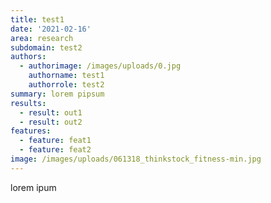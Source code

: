 ```yaml
---
title: test1
date: '2021-02-16'
area: research
subdomain: test2
authors:
  - authorimage: /images/uploads/0.jpg
    authorname: test1
    authorrole: test2
summary: lorem pipsum
results:
  - result: out1
  - result: out2
features:
  - feature: feat1
  - feature: feat2
image: /images/uploads/061318_thinkstock_fitness-min.jpg
---
```

lorem ipum
